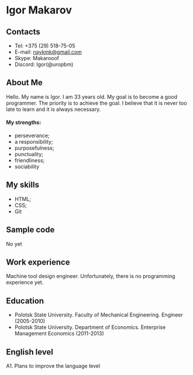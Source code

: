 # Igor Makarov
## Contacts
* Tel: +375 (29) 518-75-05
* E-mail: naykmk@gmail.com
* Skype: Makarooof
* Discord: Igor(@uropbm) 
## About Me
Hello. My name is Igor. I am 33 years old. My goal is to become a good programmer. The priority is to achieve the goal. I believe that it is never too late to learn and it is always necessary.
#### My strengths:
* perseverance;
* a responsibility;
* purposefulness;
* punctuality;
* friendliness;
* sociability
## My skills
* HTML;
* CSS;
* Git
## Sample code
No yet
## Work experience
Machine tool design engineer. Unfortunately, there is no programming experience yet.
## Education
* Polotsk State University. Faculty of Mechanical Engineering. Engineer (2005-2010)
* Polotsk State University. Department of Economics. Enterprise Management Economics (2011-2013)
## English level
A1. Plans to improve the language level